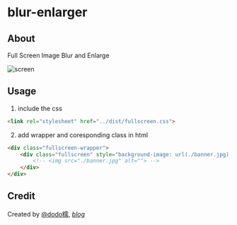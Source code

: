 # blur-enlarger

## About

Full Screen Image Blur and Enlarge

![screen](https://raw.githubusercontent.com/dodoroy/blur-enlarger/master/example/demo.gif)

## Usage
1. include the css
```html
<link rel="stylesheet" href="../dist/fullscreen.css">
```
2. add wrapper and coresponding class in html
```html
<div class="fullscreen-wrapper">
    <div class="fullscreen" style="background-image: url(./banner.jpg); ">
        <!-- <img src="./banner.jpg" alt=""> -->
    </div>
</div>
```

## Credit
Created by [@dodo糯](http://weibo.com/dodoroy), *[blog](http://www.effy.me)*
